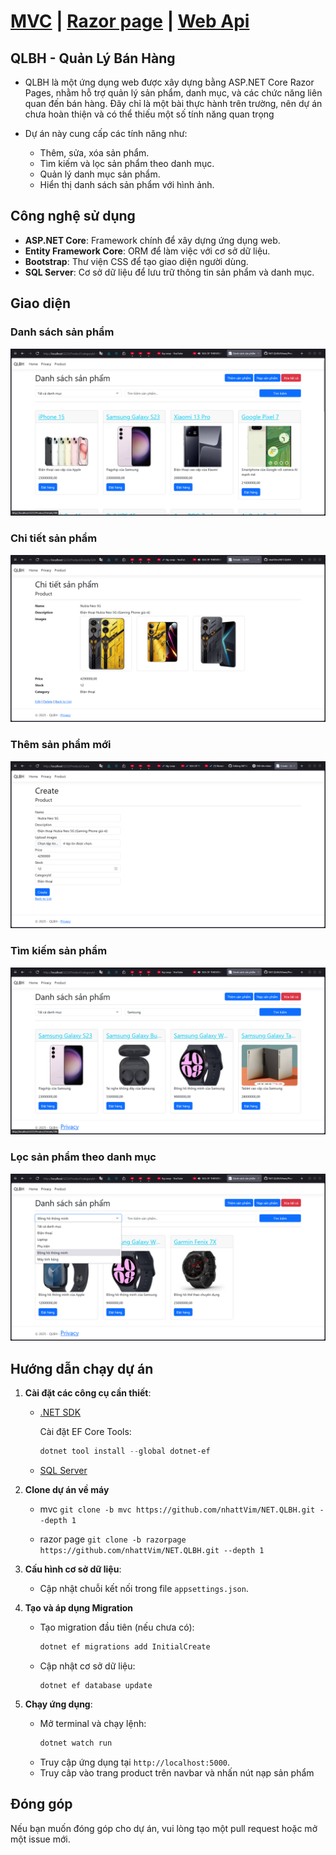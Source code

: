# [MVC](https://github.com/nhattVim/NET.QLBH/tree/mvc) | [Razor page](https://github.com/nhattVim/NET.QLBH/tree/razor) | [Web Api](https://github.com/nhattVim/NET.QLBH/tree/webapi)

## QLBH - Quản Lý Bán Hàng

-   QLBH là một ứng dụng web được xây dựng bằng ASP.NET Core Razor Pages, nhằm hỗ trợ quản lý sản phẩm, danh mục, và các chức năng liên quan đến bán hàng. Đây chỉ là một bài thực hành trên trường, nên dự án chưa hoàn thiện và có thể thiếu một số tính năng quan trọng

-   Dự án này cung cấp các tính năng như:

    -   Thêm, sửa, xóa sản phẩm.
    -   Tìm kiếm và lọc sản phẩm theo danh mục.
    -   Quản lý danh mục sản phẩm.
    -   Hiển thị danh sách sản phẩm với hình ảnh.

## Công nghệ sử dụng

-   **ASP.NET Core**: Framework chính để xây dựng ứng dụng web.
-   **Entity Framework Core**: ORM để làm việc với cơ sở dữ liệu.
-   **Bootstrap**: Thư viện CSS để tạo giao diện người dùng.
-   **SQL Server**: Cơ sở dữ liệu để lưu trữ thông tin sản phẩm và danh mục.

## Giao diện

### Danh sách sản phẩm

![](wwwroot/images/repo/1.png)

### Chi tiết sản phẩm

![](wwwroot/images/repo/2.png)

### Thêm sản phẩm mới

![](wwwroot/images/repo/3.png)

### Tìm kiếm sản phẩm

![](wwwroot/images/repo/4.png)

### Lọc sản phẩm theo danh mục

![](wwwroot/images/repo/5.png)

## Hướng dẫn chạy dự án

1.  **Cài đặt các công cụ cần thiết**:

    -   [.NET SDK](https://dotnet.microsoft.com/download)

        Cài đặt EF Core Tools:

        ```powershell
        dotnet tool install --global dotnet-ef
        ```

    -   [SQL Server](https://www.microsoft.com/en-us/sql-server/sql-server-downloads)

2.  **Clone dự án về máy**

    -   mvc `git clone -b mvc https://github.com/nhattVim/NET.QLBH.git --depth 1`

    -   razor page `git clone -b razorpage https://github.com/nhattVim/NET.QLBH.git --depth 1`

3.  **Cấu hình cơ sở dữ liệu**:

    -   Cập nhật chuỗi kết nối trong file `appsettings.json`.

4.  **Tạo và áp dụng Migration**

    -   Tạo migration đầu tiên (nếu chưa có):

        ```powershell
        dotnet ef migrations add InitialCreate
        ```

    -   Cập nhật cơ sở dữ liệu:

        ```
        dotnet ef database update
        ```

5.  **Chạy ứng dụng**:

    -   Mở terminal và chạy lệnh:
        ```bash
        dotnet watch run
        ```
    -   Truy cập ứng dụng tại `http://localhost:5000`.
    -   Truy câp vào trang product trên navbar và nhấn nút nạp sản phẩm

## Đóng góp

Nếu bạn muốn đóng góp cho dự án, vui lòng tạo một pull request hoặc mở một issue mới.
